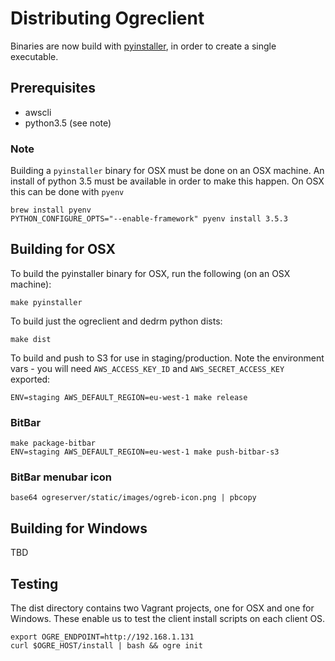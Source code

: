 Distributing Ogreclient
=======================

Binaries are now build with [pyinstaller](http://pyinstaller.readthedocs.io/en/stable), in order to
create a single executable.


Prerequisites
-------------

 * awscli
 * python3.5 (see note)

### Note

Building a `pyinstaller` binary for OSX must be done on an OSX machine. An install of python 3.5
must be available in order to make this happen. On OSX this can be done with `pyenv`

    brew install pyenv
    PYTHON_CONFIGURE_OPTS="--enable-framework" pyenv install 3.5.3


Building for OSX
----------------

To build the pyinstaller binary for OSX, run the following (on an OSX machine):

    make pyinstaller

To build just the ogreclient and dedrm python dists:

    make dist

To build and push to S3 for use in staging/production. Note the environment vars - you will need
`AWS_ACCESS_KEY_ID` and `AWS_SECRET_ACCESS_KEY` exported:

    ENV=staging AWS_DEFAULT_REGION=eu-west-1 make release


### BitBar

    make package-bitbar
    ENV=staging AWS_DEFAULT_REGION=eu-west-1 make push-bitbar-s3


### BitBar menubar icon

    base64 ogreserver/static/images/ogreb-icon.png | pbcopy


Building for Windows
--------------------

TBD


Testing
-------

The dist directory contains two Vagrant projects, one for OSX and one for Windows. These enable us
to test the client install scripts on each client OS.

    export OGRE_ENDPOINT=http://192.168.1.131
    curl $OGRE_HOST/install | bash && ogre init
